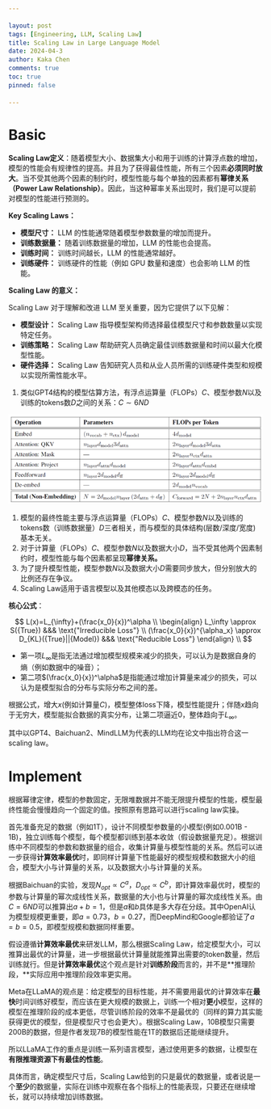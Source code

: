 ```yaml
---

layout: post
tags: [Engineering, LLM, Scaling Law]
title: Scaling Law in Large Language Model
date: 2024-04-3
author: Kaka Chen
comments: true
toc: true
pinned: false

---
```

# Basic

**Scaling Law定义**：随着模型大小、数据集大小和用于训练的计算浮点数的增加，模型的性能会有规律性的提高。并且为了获得最佳性能，所有三个因素**必须同时放大**。当不受其他两个因素的制约时，模型性能与每个单独的因素都有**幂律关系（Power Law Relationship）**。因此，当这种幂率关系出现时，我们是可以提前对模型的性能进行预测的。

**Key Scaling Laws：**

- **模型尺寸：** LLM 的性能通常随着模型参数数量的增加而提升。
- **训练数据量：** 随着训练数据量的增加，LLM 的性能也会提高。
- **训练时间：** 训练时间越长，LLM 的性能通常越好。
- **训练硬件：** 训练硬件的性能（例如 GPU 数量和速度）也会影响 LLM 的性能。

**Scaling Law 的意义：**

Scaling Law 对于理解和改进 LLM 至关重要，因为它提供了以下见解：

- **模型设计：** Scaling Law 指导模型架构师选择最佳模型尺寸和参数数量以实现特定任务。
- **训练策略：** Scaling Law 帮助研究人员确定最佳训练数据量和时间以最大化模型性能。
- **硬件选择：** Scaling Law 告知研究人员和从业人员所需的训练硬件类型和规模以实现所需性能水平。

1. 类似GPT4结构的模型估算方法，有浮点运算量（FLOPs）$C$、模型参数$N$以及训练的tokens数$D$之间的关系：$C \sim 6ND$

![](https://raw.githubusercontent.com/kakack/kakack.github.io/master/_images/240409-1.jpg)

1. 模型的最终性能主要与浮点运算量（FLOPs）$C$、模型参数$N$以及训练的tokens数（训练数据量）$D$三者相关，而与模型的具体结构(层数/深度/宽度)基本无关。
2. 对于计算量（FLOPs）$C$、模型参数$N$以及数据大小$D$，当不受其他两个因素制约时，模型性能与每个因素都呈现**幂律关系。**
3. 为了提升模型性能，模型参数$N$以及数据大小$D$需要同步放大，但分别放大的比例还存在争议。
4. Scaling Law适用于语言模型以及其他模态以及跨模态的任务。

**核心公式**：

$$
L(x)=L_{\infty}+(\frac{x_0}{x})^\alpha \\ \begin{align} L_\infty \approx S({True}) &&& \text{"Irreducible Loss"} \\ (\frac{x_0}{x})^{\alpha_x} \approx D_{KL}({True}||{Model}) &&& \text{"Reducible Loss"}  \end{align} \\ 
$$

- 第一项$L_\infty$是指无法通过增加模型规模来减少的损失，可以认为是数据自身的熵（例如数据中的噪音）；
- 第二项$(\frac{x_0}{x})^\alpha$是指能通过增加计算量来减少的损失，可以认为是模型拟合的分布与实际分布之间的差。

根据公式，增大$x$(例如计算量$C$)，模型整体loss下降，模型性能提升；伴随$x$趋向于无穷大，模型能拟合数据的真实分布，让第二项逼近0，整体趋向于$L_\infty$。

其中以GPT4、Baichuan2、MindLLM为代表的LLM均在论文中指出符合这一scaling law。

# Implement

根据幂律定律，模型的参数固定，无限堆数据并不能无限提升模型的性能，模型最终性能会慢慢趋向一个固定的值。按照原有思路可以进行scaling law实操。

首先准备充足的数据（例如1T），设计不同模型参数量的小模型(例如0.001B - 1B)，独立训练每个模型，每个模型都训练到基本收敛（假设数据量充足）。根据训练中不同模型的参数和数据量的组合，收集计算量与模型性能的关系。然后可以进一步获得**计算效率最优**时，即同样计算量下性能最好的模型规模和数据大小的组合，模型大小与计算量的关系，以及数据大小与计算量的关系。

根据Baichuan的实验，发现$N_{opt} \varpropto C^a$，$D_{opt} \varpropto C^b$，即计算效率最优时，模型的参数与计算量的幂次成线性关系，数据量的大小也与计算量的幂次成线性关系。由$C=6ND$可以推算出$a+b=1$，但是$a$和$b$具体是多大存在分歧。其中OpenAI认为模型规模更重要，即$a=0.73，b=0.27$，而DeepMind和Google都验证了$a=b=0.5$，即模型规模和数据同样重要。

假设遵循**计算效率最优**来研发LLM，那么根据Scaling Law，给定模型大小，可以推算出最优的计算量，进一步根据最优计算量就能推算出需要的token数量，然后训练就行。但是**计算效率最优**这个观点是针对**训练阶段**而言的，并不是**推理阶段，**实际应用中推理阶段效率更实用。

Meta在LLaMA的观点是：给定模型的目标性能，并不需要用最优的计算效率在**最快**时间训练好模型，而应该在更大规模的数据上，训练一个相对**更小**模型，这样的模型在推理阶段的成本更低，尽管训练阶段的效率不是最优的（同样的算力其实能获得更优的模型，但是模型尺寸也会更大）。根据Scaling Law，10B模型只需要200B的数据，但是作者发现7B的模型性能在1T的数据后还能继续提升。

所以LLaMA工作的重点是训练一系列语言模型，通过使用更多的数据，让模型在**有限推理资源下有最佳的性能**。

具体而言，确定模型尺寸后，Scaling Law给到的只是最优的数据量，或者说是一个**至少**的数据量，实际在训练中观察在各个指标上的性能表现，只要还在继续增长，就可以持续增加训练数据。